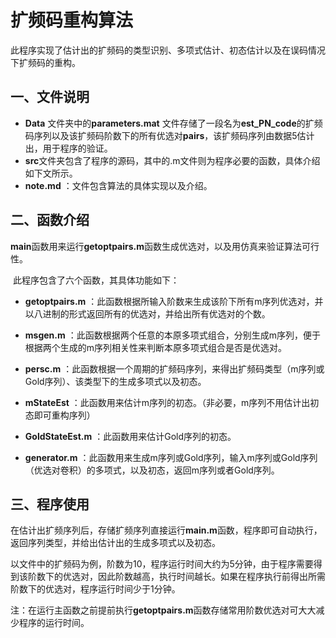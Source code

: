 # 扩频码重构算法

​	此程序实现了估计出的扩频码的类型识别、多项式估计、初态估计以及在误码情况下扩频码的重构。



## 一、文件说明

- **Data** 文件夹中的**parameters.mat** 文件存储了一段名为**est_PN_code**的扩频码序列以及该扩频码阶数下的所有优选对**pairs**，该扩频码序列由数据5估计出，用于程序的验证。
- **src**文件夹包含了程序的源码，其中的.m文件则为程序必要的函数，具体介绍如下文所示。
- **note.md** ：文件包含算法的具体实现以及介绍。



## 二、函数介绍

**main**函数用来运行**getoptpairs.m**函数生成优选对，以及用仿真来验证算法可行性。

​	此程序包含了六个函数，其具体功能如下：

- **getoptpairs.m** ：此函数根据所输入阶数来生成该阶下所有m序列优选对，并以八进制的形式返回所有的优选对，并给出所有优选对的个数。
- **msgen.m** ：此函数根据两个任意的本原多项式组合，分别生成m序列，便于根据两个生成的m序列相关性来判断本原多项式组合是否是优选对。
- **persc.m** ：此函数根据一个周期的扩频码序列，来得出扩频码类型（m序列或Gold序列）、该类型下的生成多项式以及初态。

- **mStateEst** ：此函数用来估计m序列的初态。（非必要，m序列不用估计出初态即可重构序列） 

- **GoldStateEst.m** ：此函数用来估计Gold序列的初态。
- **generator.m** ：此函数用来生成m序列或Gold序列，输入m序列或Gold序列（优选对卷积）的多项式，以及初态，返回m序列或者Gold序列。



## 三、程序使用

​	在估计出扩频序列后，存储扩频序列直接运行**main.m**函数，程序即可自动执行，返回序列类型，并给出估计出的生成多项式以及初态。

​	以文件中的扩频码为例，阶数为10，程序运行时间大约为5分钟，由于程序需要得到该阶数下的优选对，因此阶数越高，执行时间越长。如果在程序执行前得出所需阶数下的优选对，程序运行时间少于1分钟。

注：在运行主函数之前提前执行**getoptpairs.m**函数存储常用阶数优选对可大大减少程序的运行时间。
